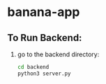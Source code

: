 # banana-app

## To Run Backend:
1. go to the backend directory:
   ```bash
   cd backend
   python3 server.py
